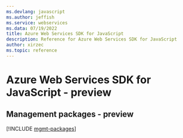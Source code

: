 ```yaml
---
ms.devlang: javascript
ms.author: jeffish
ms.service: webservices
ms.data: 07/19/2022
title: Azure Web Services SDK for JavaScript
description: Reference for Azure Web Services SDK for JavaScript
author: xirzec
ms.topic: reference
---
```

# Azure Web Services SDK for JavaScript - preview

## Management packages - preview
[!INCLUDE [mgmt-packages](web-services-mgmt-index.md)]
